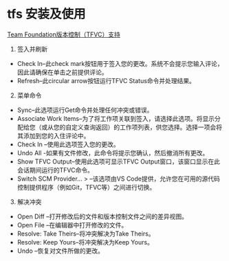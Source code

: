 # tfs 安装及使用

[Team Foundation版本控制（TFVC）支持](https://github.com/Microsoft/azure-repos-vscode/blob/master/TFVC_README.md#tfvc-command-line-client)

1. 签入并刷新

- Check In–此check mark按钮用于签入您的更改。系统不会提示您输入评论，因此请确保在单击之前提供评论。
- Refresh–此circular arrow按钮运行TFVC Status命令并处理结果。

2.  菜单命令

- Sync–此选项运行Get命令并处理任何冲突或错误。
- Associate Work Items–为了将工作项关联到签入，请选择此选项。将显示分配给您（或从您的自定义查询返回）的工作项列表，供您选择。选择一项会将其添加到您的入住评论中。
- Check In –使用此选项签入您的更改。
- Undo All -如果有文件修改，此命令将提示您确认，然后撤消所有更改。
- Show TFVC Output–使用此选项可显示TFVC Output窗口，该窗口显示在此会话期间运行的TFVC命令。
- Switch SCM Provider... > –该选项由VS Code提供，允许您在可用的源代码控制提供程序（例如Git，TFVC等）之间进行切换。

3. 解决冲突

- Open Diff –打开修改后的文件和版本控制文件之间的差异视图。
- Open File –在编辑器中打开修改的文件。
- Resolve: Take Theirs–将冲突解决为Take Theirs。
- Resolve: Keep Yours–将冲突解决为Keep Yours。
- Undo –恢复对文件所做的更改。
